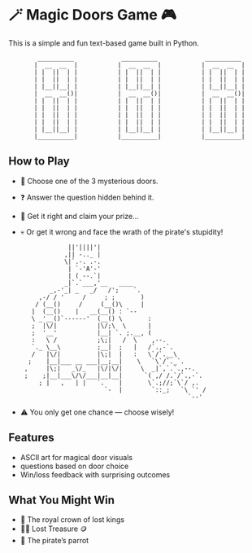 # 🪄 Magic Doors Game 🎮

This is a simple and fun text-based game built in Python.







            __________             __________             __________
           |  __  __  |           |  __  __  |           |  __  __  |
           | |  ||  | |           | |  ||  | |           | |  ||  | |
           | |  ||  | |           | |  ||  | |           | |  ||  | |
           | |__||__| |           | |__||__| |           | |__||__| |
           |  __  __()|           |  __  __()|           |  __  __()|
           | |  ||  | |           | |  ||  | |           | |  ||  | |
           | |  ||  | |           | |  ||  | |           | |  ||  | |
           | |  ||  | |           | |  ||  | |           | |  ||  | |
           | |  ||  | |           | |  ||  | |           | |  ||  | |
           | |__||__| |           | |__||__| |           | |__||__| |
           |__________|           |__________|           |__________|












##  How to Play
- 🚪 Choose one of the 3 mysterious doors.
- ❓ Answer the question hidden behind it.
- 🎯 Get it right and claim your prize...
- 💀 Or get it wrong and face the wrath of the pirate's stupidity!

                   ||'||||'|
                  ,|| -.._ |
                  \|`.-. .-.
                   | `-'A'-'
                   | ( --.`|
                  _|`.`___,'__   ____
              _,-'_| _   _/   /';    `.
           ,-/ / '     /     ; ;       )
          / (__()     /     (__()\     |
         |  (__()    |   __(__() : `--
         \ _'__()`------'  (__() \       :
         ;  |\/|           |\/;\  \      |
         ;  '__'           |__| `. ;.__, (
         :   \ /           ;\;|   /  \    ,--.
         `._ \__\          ;__|  ;   |   /`.,-`.
         /   |\/|          |\;|  |   :   \`/`.__\
        ;    |__|___ __ ___|__;__|    \   `\`/`._`.
       ,     |\;|   _\/_   |\/|\/|     \  _|`,`.`.,--.
       ;    ;|__|___\/\/___|__|__|      `( ,/ /.`/`.,-`.
           ; |   ,   | |   `.    |       \`.;//;`\`/ ,.
                             `-  |        `::_;   `\ `' /
                                                    `--'

  
- ⚠️ You only get one chance — choose wisely!

## Features
-  ASCII art for magical door visuals
-  questions based on door choice
-  Win/loss feedback with surprising outcomes

## What You Might Win 
- 👑 The royal crown of lost kings
- 🏴‍☠️ Lost Treasure 🪙
- 🦜 The pirate’s parrot
